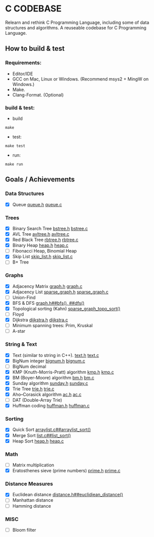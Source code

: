# C CODEBASE

Relearn and rethink C Programming Language, including some of data structures and algorithms.
A reuseable codebase for C Programming Language. 

## How to build & test

### Requirements:

* Editor/IDE 
* GCC on Mac, Linux or Windows. (Recommend msys2 + MingW on Windows.)
* Make. 
* Clang-Format. (Optional)

### build & test:

* build 

```
make
```

* test:

```
make test
```

* run:

```
make run
```

## Goals / Achievements

### Data Structures

- [x] Queue [queue.h](src/queue.h) [queue.c](src/queue.c)

### Trees
- [x] Binary Search Tree [bstree.h](src/bstree.h) [bstree.c](src/bstree.c)
- [x] AVL Tree [avltree.h](src/avltree.h) [avltree.c](src/avltree.c)
- [x] Red Black Tree [rbtree.h](src/rbtree.h) [rbtree.c](src/rbtree.c)
- [x] Binary Heap [heap.h](src/heap.h) [heap.c](src/heap.c)
- [ ] Fibonacci Heap, Binomial Heap
- [x] Skip List [skip_list.h](src/skip_list.h) [skip_list.c](src/skip_list.c)
- [ ] B+ Tree

### Graphs
- [x] Adjacency Matrix [graph.h](src/graph.h) [graph.c](src/graph.c)
- [x] Adjacency List [sparse_graph.h](src/sparse_graph.h) [sparse_graph.c](src/sparse_graph.c)
- [ ] Union-Find
- [x] BFS & DFS [graph.h##bfs(), ##dfs()](src/graph.h)
- [x] Topological sorting (Kahn) [sparse_graph_topo_sort()](src/sparse_graph.h)
- [ ] Floyd
- [x] Dijkstra [dijkstra.h](src/dijkstra.h) [dijkstra.c](src/dijkstra.c)
- [ ] Minimum spanning trees: Prim, Kruskal
- [ ] A-star

### String & Text
- [x] Text (similar to string in C++). [text.h](src/text.h) [text.c](src/text.c)
- [x] BigNum integer [bignum.h](src/bignum.h) [bignum.c](src/bignum.c)
- [ ] BigNum decimal 
- [x] KMP (Knuth-Morris-Pratt) algorithm [kmp.h](src/kmp.h) [kmp.c](src/kmp.c)
- [x] BM (Boyer-Moore) algorithm [bm.h](src/bm.h) [bm.c](src/bm.c)
- [x] Sunday algorithm [sunday.h](src/sunday.h) [sunday.c](src/sunday.c)
- [x] Trie Tree [trie.h](src/trie.h) [trie.c](src/trie.c)
- [x] Aho–Corasick algorithm [ac.h](src/ac.h) [ac.c](src/ac.c)
- [ ] DAT (Double-Array Trie)
- [x] Huffman coding [huffman.h](src/huffman.h) [huffman.c](src/huffman.c)

### Sorting
- [x] Quick Sort [arraylist.c##arraylist_sort()](src/arraylist.c)
- [x] Merge Sort [list.c##list_sort()](src/list.c)
- [x] Heap Sort [heap.h](src/heap.h) [heap.c](src/heap.c)

### Math
- [ ] Matrix multiplication
- [x] Eratosthenes sieve (prime numbers) [prime.h](src/prime.h) [prime.c](src/prime.c)

### Distance Measures
- [x] Euclidean distance [distance.h##euclidiean_distance()](src/distance.h)
- [ ] Manhattan distance 
- [ ] Hamming distance

### MISC
- [ ] Bloom filter
